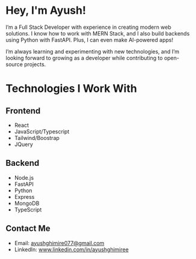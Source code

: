 # Hey, I'm Ayush!

I’m a Full Stack Developer with experience in creating modern web solutions. I know how to work with MERN Stack, and I also build backends using Python with FastAPI. Plus, I can even make AI-powered apps!

I’m always learning and experimenting with new technologies, and I’m looking forward to growing as a developer while contributing to open-source projects.

# Technologies I Work With
## Frontend
*  React
*  JavaScript/Typescript
*  Tailwind/Boostrap
*  JQuery
  
## Backend
*  Node.js
*  FastAPI
*  Python
*  Express
*  MongoDB
*  TypeScript

## Contact Me
* Email: ayushghimire077@gmail.com
* LinkedIn: www.linkedin.com/in/ayushghimiree

